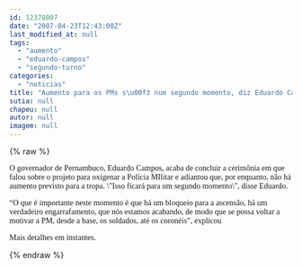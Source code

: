 ```yaml
---
id: 12378007
date: "2007-04-23T12:43:00Z"
last_modified_at: null
tags:
  - "aumento"
  - "eduardo-campos"
  - "segundo-turno"
categories:
  - "noticias"
title: "Aumento para os PMs s\u00f3 num segundo momento, diz Eduardo Campos"
sutia: null
chapeu: null
autor: null
imagem: null
---
```

{% raw %}
<p><P><FONT face=Verdana>O governador de Pernambuco, Eduardo Campos, acaba de concluir a cerimônia em que falou sobre o projeto para&nbsp;oxigenar a Polícia MIlitar e adiantou que, por enquanto,&nbsp;não há aumento previsto para a tropa. \"Isso ficará para um segundo momento\", disse Eduardo. </FONT></P></p>
<p><P><FONT face=Verdana>“O que é importante neste momento é que há um bloqueio para a ascensão, há um verdadeiro engarrafamento, que nós estamos acabando, de modo que se possa voltar a motivar a PM, desde a base, os soldados, até os coronéis”, explicou</FONT></P></p>
<p><P><FONT face=Verdana>Mais detalhes em instantes.</FONT></P> </p>
{% endraw %}